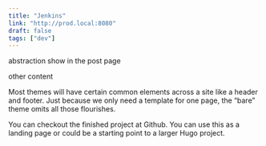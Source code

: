 ```yaml
---
title: "Jenkins"
link: "http://prod.local:8080"
draft: false
tags: ["dev"]
---
```

abstraction show in the post page
<!--more-->
other content

Most themes will have certain common elements across a site like a header and footer. Just because we only need a template for one page, the “bare” theme omits all those flourishes.

You can checkout the finished project at Github. You can use this as a landing page or could be a starting point to a larger Hugo project.